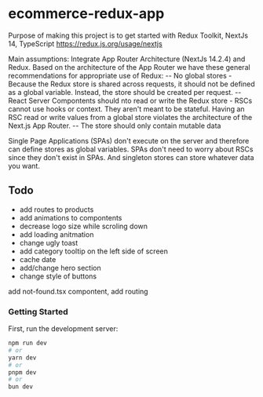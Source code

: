 # ecommerce-redux-app

Purpose of making this project is to get started with Redux Toolkit, NextJs 14, TypeScript
https://redux.js.org/usage/nextjs

Main assumptions:
Integrate App Router Architecture (NextJs 14.2.4) and Redux. Based on the architecture of the App Router we have these general recommendations for appropriate use of Redux:
-- No global stores - Because the Redux store is shared across requests, it should not be defined as a global variable. Instead, the store should be created per request.
-- React Server Compontents should nto read or write the Redux store - RSCs cannot use hooks or context. They aren't meant to be stateful. Having an RSC read or write values from a global store violates the architecture of the Next.js App Router.
-- The store should only contain mutable data

Single Page Applications (SPAs) don't execute on the server and therefore can define stores as global variables. SPAs don't need to worry about RSCs since they don't exist in SPAs. And singleton stores can store whatever data you want.

## Todo

- add routes to products
- add animations to compontents
- decrease logo size while scroling down
- add loading anitmation
- change ugly toast
- add category tooltip on the left side of screen
- cache date
- add/change hero section
- change style of buttons

add not-found.tsx compontent, add routing

### Getting Started

First, run the development server:

```bash
npm run dev
# or
yarn dev
# or
pnpm dev
# or
bun dev
```
